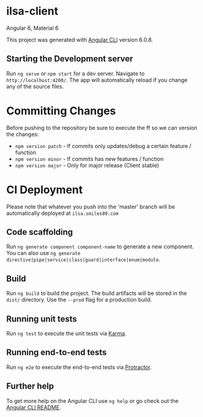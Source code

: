 # ilsa-client
Angular 6, Material 6

This project was generated with [Angular CLI](https://github.com/angular/angular-cli) version 6.0.8.

## Starting the Development server

Run `ng serve` or `npm start` for a dev server. Navigate to `http://localhost:4200/`. The app will automatically reload if you change any of the source files.

# Committing Changes

Before pushing to the repository be sure to execute the ff so we can version the changes:

- `npm version patch` - If commits only updates/debug a certain feature / function
- `npm version minor` - If commits has new features / function
- `npm version major` - Only for major release (Client stable)

# CI Deployment

Please note that whatever you push into the 'master' branch will be automatically deployed at `ilsa.smiles89.com`

## Code scaffolding

Run `ng generate component component-name` to generate a new component. You can also use `ng generate directive|pipe|service|class|guard|interface|enum|module`.

## Build

Run `ng build` to build the project. The build artifacts will be stored in the `dist/` directory. Use the `--prod` flag for a production build.

## Running unit tests

Run `ng test` to execute the unit tests via [Karma](https://karma-runner.github.io).

## Running end-to-end tests

Run `ng e2e` to execute the end-to-end tests via [Protractor](http://www.protractortest.org/).

## Further help

To get more help on the Angular CLI use `ng help` or go check out the [Angular CLI README](https://github.com/angular/angular-cli/blob/master/README.md).
